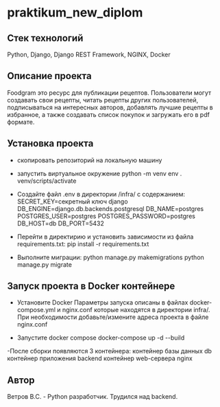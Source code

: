 # praktikum_new_diplom

## Стек технологий
Python, Django, Django REST Framework, NGINX, Docker

## Описание проекта
Foodgram это ресурс для публикации рецептов.
Пользователи могут создавать свои рецепты, читать рецепты других пользователей, подписываться на интересных авторов, добавлять лучшие рецепты в избранное, а также создавать список покупок и загружать его в pdf формате.

## Установка проекта
- скопировать репозиторий на локальную машину
- запустить виртуальное окружение 
    python -m venv env
    . venv/scripts/activate
- Cоздайте файл .env в директории /infra/ с содержанием:
SECRET_KEY=секретный ключ django
DB_ENGINE=django.db.backends.postgresql
DB_NAME=postgres
POSTGRES_USER=postgres
POSTGRES_PASSWORD=postgres
DB_HOST=db
DB_PORT=5432

- Перейти в директирию и установить зависимости из файла requirements.txt:
    pip install -r requirements.txt 
- Выполните миграции:
    python manage.py makemigrations
    python manage.py migrate

## Запуск проекта в Docker контейнере

- Установите Docker
Параметры запуска описаны в файлах docker-compose.yml и nginx.conf которые находятся в директории infra/.
При необходимости добавьте/измените адреса проекта в файле nginx.conf

- Запустите docker compose
    docker-compose up -d --build

-После сборки появляются 3 контейнера:
    контейнер базы данных db
    контейнер приложения backend
    контейнер web-сервера nginx

## Автор
Ветров В.С. - Python разработчик. Трудился над backend. 